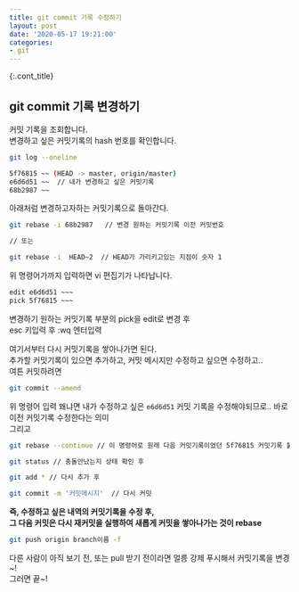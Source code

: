 ```yaml
---
title: git commit 기록 수정하기
layout: post
date: '2020-05-17 19:21:00'
categories:
- git
---
```


{:.cont_title}
## git commit 기록 변경하기

커밋 기록을 조회합니다.  
변경하고 싶은 커밋기록의 hash 번호를 확인합니다.

```bash
git log --oneline

5f76815 ~~ (HEAD -> master, origin/master)
e6d6d51 ~~  // 내가 변경하고 싶은 커밋기록
68b2987 ~~
```

아래처럼 변경하고자하는 커밋기록으로 돌아간다.

```bash
git rebase -i 68b2987   // 변경 원하는 커밋기록 이전 커밋번호

// 또는

git rebase -i  HEAD~2  // HEAD가 가리키고있는 지점이 숫자 1
```

위 명령어가까지 입력하면 vi 편집기가 나타납니다.

```bash
edit e6d6d51 ~~~
pick 5f76815 ~~~
```

변경하기 원하는 커밋기록 부분의 pick을 edit로 변경 후  
esc 키입력 후 :wq 엔터입력  

여기서부터 다시 커밋기록을 쌓아나가면 된다.  
추가할 커밋기록이 있으면 추가하고, 커밋 메시지만 수정하고 싶으면 수정하고..  
여튼 커밋하려면

```bash
git commit --amend
```

위 명령어 입력
왜냐면 내가 수정하고 싶은 `e6d6d51` 커밋 기록을 수정해야되므로.. 바로 이전 커밋기록 수정한다는 의미  
그리고

```bash
git rebase --continue // 이 명령어로 원래 다음 커밋기록이었던 5f76815 커밋기록 불러옴

git status // 충돌안났는지 상태 확인 후 

git add * // 다시 추가 후

git commit -m '커밋메시지'  // 다시 커밋
```

**즉, 수정하고 싶은 내역의 커밋기록을 수정 후,**  
**그 다음 커밋은 다시 재커밋을 실행하여 새롭게 커밋을 쌓아나가는 것이 rebase**

```bash
git push origin branch이름 -f
```

다른 사람이 아직 보기 전, 또는 pull 받기 전이라면 얼릉 강제 푸시해서 커밋기록을 변경~!  
그러면 끝~!
